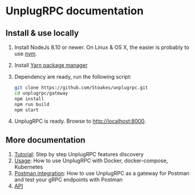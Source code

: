 # UnplugRPC documentation

## Install & use locally

1. Install NodeJs 8.10 or newer.
   On Linux & OS X, the easier is probably to use [nvm](https://github.com/creationix/nvm).
2. Install [Yarn package manager](https://yarnpkg.com/docs/install/)
3. Dependency are ready, run the following script:

   ```bash
   git clone https://github.com/Stoakes/unplugrpc.git
   cd unplugrpc/gateway
   npm install
   npm run build
   npm start
   ```

4. UnplugRPC is ready. Browse to [http://localhost:8000](http://localhost:8000).

## More documentation

1. [Tutorial](tutorial): Step by step UnplugRPC features discovery
2. [Usage](usage): How to use UnplugRPC with Docker, docker-compose, Kubernetes
3. [Postman integration](postman): How to use UnplugRPC as a gateway for Postman and test your gRPC endpoints with Postman
4. [API](api)
